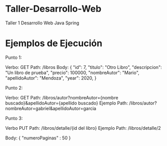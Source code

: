 # Taller-Desarrollo-Web
Taller 1 Desarrollo Web Java Spring

# Ejemplos de Ejecución

Punto 1:

Verbo: GET
Path: /libros 
Body:
{
    "id": 7,
    "titulo": "Otro Libro",
    "descripcion": "Un libro de prueba",
    "precio": 100000,
    "nombreAutor": "Mario",
    "apellidoAutor": "Mendoza",
    "year": 2020,
}

Punto 2:

Verbo: GET
Path: /libros/autor?nombreAutor={nombre buscado}&apellidoAutor={apellido buscado}
Ejemplo Path: /libros/autor?nombreAutor=gabriel&apellidoAutor=garcia

Punto 3:

Verbo PUT
Path: /libros/detalle/{id del libro}
Ejemplo Path: /libros/detalle/2

Body:
{
    "numeroPaginas" : 50
}
